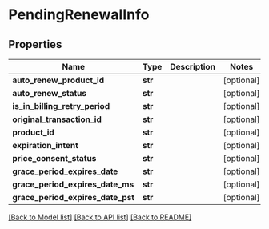 # PendingRenewalInfo


## Properties
Name | Type | Description | Notes
------------ | ------------- | ------------- | -------------
**auto_renew_product_id** | **str** |  | [optional] 
**auto_renew_status** | **str** |  | [optional] 
**is_in_billing_retry_period** | **str** |  | [optional] 
**original_transaction_id** | **str** |  | [optional] 
**product_id** | **str** |  | [optional] 
**expiration_intent** | **str** |  | [optional] 
**price_consent_status** | **str** |  | [optional] 
**grace_period_expires_date** | **str** |  | [optional] 
**grace_period_expires_date_ms** | **str** |  | [optional] 
**grace_period_expires_date_pst** | **str** |  | [optional] 

[[Back to Model list]](../README.md#documentation-for-models) [[Back to API list]](../README.md#documentation-for-api-endpoints) [[Back to README]](../README.md)


